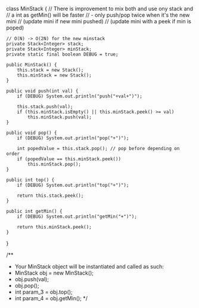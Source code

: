 class MinStack {
// There is improvement to mix both and use ony stack and
// a int as getMin() will be faster
// - only push/pop twice when it's the new mini
// (update mini if new mini pushed)
// (update mini with a peek if min is poped)


    // O(N) -> O(2N) for the new minstack
    private Stack<Integer> stack;
    private Stack<Integer> minStack;
    private static final boolean DEBUG = true;

    public MinStack() {
        this.stack = new Stack();
        this.minStack = new Stack();
    }
    
    public void push(int val) {
        if (DEBUG) System.out.println("push("+val+")");

        this.stack.push(val);
        if (this.minStack.isEmpty() || this.minStack.peek() >= val)
            this.minStack.push(val);
    }
    
    public void pop() {
        if (DEBUG) System.out.println("pop("+")");

        int popedValue = this.stack.pop(); // pop before depending on order
        if (popedValue == this.minStack.peek())
            this.minStack.pop();
    }
    
    public int top() {
        if (DEBUG) System.out.println("top("+")");
        
        return this.stack.peek();
    }
    
    public int getMin() {
        if (DEBUG) System.out.println("getMin("+")");

        return this.minStack.peek();
    }
}

/**
* Your MinStack object will be instantiated and called as such:
* MinStack obj = new MinStack();
* obj.push(val);
* obj.pop();
* int param_3 = obj.top();
* int param_4 = obj.getMin();
  */